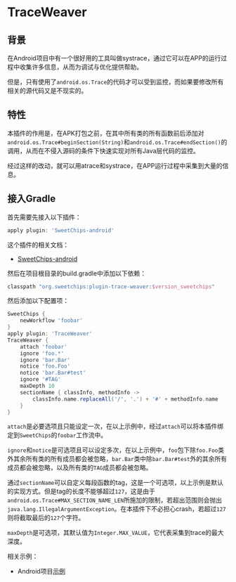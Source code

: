 # TraceWeaver

## 背景

在Android项目中有一个很好用的工具叫做systrace，通过它可以在APP的运行过程中收集许多信息，从而为调试与优化提供帮助。

但是，只有使用了`android.os.Trace`的代码才可以受到监控，而如果要修改所有相关的源代码又是不现实的。

## 特性

本插件的作用是，在APK打包之前，在其中所有类的所有函数前后添加对`android.os.Trace#beginSection(String)`和`android.os.Trace#endSection()`的调用，从而在不侵入源码的条件下快速实现对所有Java层代码的监控。

经过这样的改动，就可以用atrace和systrace，在APP运行过程中采集到大量的信息。

## 接入Gradle

首先需要先接入以下插件：

``` groovy
apply plugin: 'SweetChips-android'
```

这个插件的相关文档：

- [SweetChips-android](../gradle-android/README.md)

然后在项目根目录的build.gradle中添加以下依赖：

``` groovy
classpath "org.sweetchips:plugin-trace-weaver:$version_sweetchips"
```

然后添加以下配置项：

``` groovy
SweetChips {
    newWorkflow 'foobar'
}
apply plugin: 'TraceWeaver'
TraceWeaver {
    attach 'foobar'
    ignore 'foo.*'
    ignore 'bar.Bar'
    notice 'foo.Foo'
    notice 'bar.Bar#test'
    ignore '#TAG'
    maxDepth 10
    sectionName { classInfo, methodInfo ->
        classInfo.name.replaceAll('/', '.') + '#' + methodInfo.name
    }
}
```

`attach`是必要选项且只能设定一次，在以上示例中，经过`attach`可以将本插件绑定到`SweetChips`的`foobar`工作流中。

`ignore`和`notice`是可选项且可以设定多次，在以上示例中，`foo`包下除`foo.Foo`类外其余所有类的所有成员都会被忽略，`bar.Bar`类中除`bar.Bar#test`外的其余所有成员都会被忽略，以及所有类的`TAG`成员都会被忽略。

通过`sectionName`可以自定义每段函数的tag，这是一个可选项，以上示例是默认的实现方式。但是tag的长度不能够超过`127`，这是由于`android.os.Trace#MAX_SECTION_NAME_LEN`所施加的限制，若超出范围则会抛出`java.lang.IllegalArgumentException`。在本插件下不必担心crash，若超过`127`则将截取最后的`127`个字符。

`maxDepth`是可选项，其默认值为`Integer.MAX_VALUE`，它代表采集到trace的最大深度。

相关示例：

- Android项目[示例](../demo-app/config/plugin.gradle)